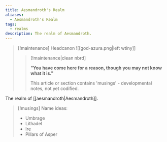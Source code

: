 ```yaml
---
title: Aesmandroth's Realm
aliases:
  - Aesmandroth's Realm
tags:
  - realms
description: The realm of Aesmandroth.
---
```

> [!maintenance] Headcanon
> ![[god-azura.png|left wtiny]]
> 
> > [!maintenance|clean nbrd]
> > 
> > **"You have come here for a reason, though you may not know what it is."**
> > 
> > This article or section contains 'musings' - developmental notes, not yet codified.

The realm of [[aesmandroth|Aesmandroth]].

> [!musings]
> Name ideas:
> * Umbrage
> * Lithadel
> * Ire
> * Pillars of Asper
